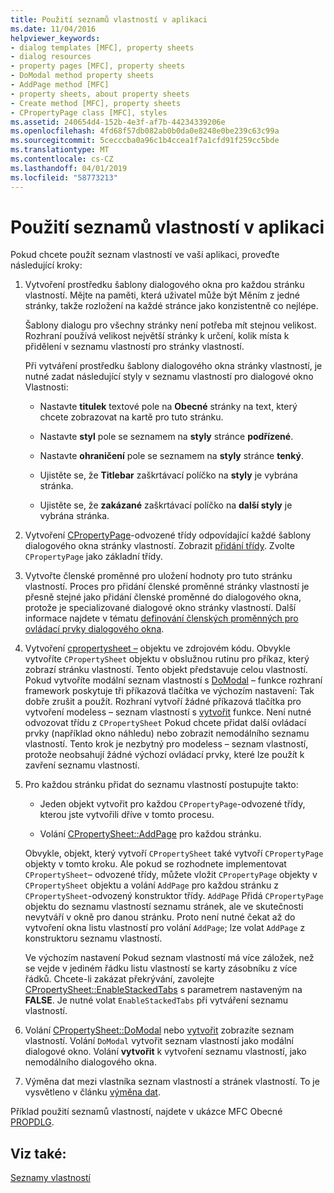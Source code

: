 ```yaml
---
title: Použití seznamů vlastností v aplikaci
ms.date: 11/04/2016
helpviewer_keywords:
- dialog templates [MFC], property sheets
- dialog resources
- property pages [MFC], property sheets
- DoModal method property sheets
- AddPage method [MFC]
- property sheets, about property sheets
- Create method [MFC], property sheets
- CPropertyPage class [MFC], styles
ms.assetid: 240654d4-152b-4e3f-af7b-44234339206e
ms.openlocfilehash: 4fd68f57db082ab0b0da0e8248e0be239c63c99a
ms.sourcegitcommit: 5cecccba0a96c1b4ccea1f7a1cfd91f259cc5bde
ms.translationtype: MT
ms.contentlocale: cs-CZ
ms.lasthandoff: 04/01/2019
ms.locfileid: "58773213"
---
```

# <a name="using-property-sheets-in-your-application"></a>Použití seznamů vlastností v aplikaci

Pokud chcete použít seznam vlastností ve vaší aplikaci, proveďte následující kroky:

1. Vytvoření prostředku šablony dialogového okna pro každou stránku vlastností. Mějte na paměti, která uživatel může být Měním z jedné stránky, takže rozložení na každé stránce jako konzistentně co nejlépe.

   Šablony dialogu pro všechny stránky není potřeba mít stejnou velikost. Rozhraní používá velikost největší stránky k určení, kolik místa k přidělení v seznamu vlastností pro stránky vlastností.

   Při vytváření prostředku šablony dialogového okna stránky vlastností, je nutné zadat následující styly v seznamu vlastností pro dialogové okno Vlastnosti:

   - Nastavte **titulek** textové pole na **Obecné** stránky na text, který chcete zobrazovat na kartě pro tuto stránku.

   - Nastavte **styl** pole se seznamem na **styly** stránce **podřízené**.

   - Nastavte **ohraničení** pole se seznamem na **styly** stránce **tenký**.

   - Ujistěte se, že **Titlebar** zaškrtávací políčko na **styly** je vybrána stránka.

   - Ujistěte se, že **zakázané** zaškrtávací políčko na **další styly** je vybrána stránka.

1. Vytvoření [CPropertyPage](../mfc/reference/cpropertypage-class.md)-odvozené třídy odpovídající každé šablony dialogového okna stránky vlastností. Zobrazit [přidání třídy](../ide/adding-a-class-visual-cpp.md). Zvolte `CPropertyPage` jako základní třídy.

1. Vytvořte členské proměnné pro uložení hodnoty pro tuto stránku vlastností. Proces pro přidání členské proměnné stránky vlastností je přesně stejné jako přidání členské proměnné do dialogového okna, protože je specializované dialogové okno stránky vlastností. Další informace najdete v tématu [definování členských proměnných pro ovládací prvky dialogového okna](../windows/defining-member-variables-for-dialog-controls.md).

1. Vytvoření [cpropertysheet –](../mfc/reference/cpropertysheet-class.md) objektu ve zdrojovém kódu. Obvykle vytvoříte `CPropertySheet` objektu v obslužnou rutinu pro příkaz, který zobrazí stránku vlastností. Tento objekt představuje celou vlastností. Pokud vytvoříte modální seznam vlastností s [DoModal](../mfc/reference/cpropertysheet-class.md#domodal) – funkce rozhraní framework poskytuje tři příkazová tlačítka ve výchozím nastavení: Tak dobře zrušit a použít. Rozhraní vytvoří žádné příkazová tlačítka pro vytvoření modeless – seznam vlastností s [vytvořit](../mfc/reference/cpropertysheet-class.md#create) funkce. Není nutné odvozovat třídu z `CPropertySheet` Pokud chcete přidat další ovládací prvky (například okno náhledu) nebo zobrazit nemodálního seznamu vlastností. Tento krok je nezbytný pro modeless – seznam vlastností, protože neobsahují žádné výchozí ovládací prvky, které lze použít k zavření seznamu vlastností.

1. Pro každou stránku přidat do seznamu vlastností postupujte takto:

   - Jeden objekt vytvořit pro každou `CPropertyPage`-odvozené třídy, kterou jste vytvořili dříve v tomto procesu.

   - Volání [CPropertySheet::AddPage](../mfc/reference/cpropertysheet-class.md#addpage) pro každou stránku.

   Obvykle, objekt, který vytvoří `CPropertySheet` také vytvoří `CPropertyPage` objekty v tomto kroku. Ale pokud se rozhodnete implementovat `CPropertySheet`– odvozené třídy, můžete vložit `CPropertyPage` objekty v `CPropertySheet` objektu a volání `AddPage` pro každou stránku z `CPropertySheet`-odvozený konstruktor třídy. `AddPage` Přidá `CPropertyPage` objektu do seznamu vlastností seznamu stránek, ale ve skutečnosti nevytváří v okně pro danou stránku. Proto není nutné čekat až do vytvoření okna listu vlastností pro volání `AddPage`; lze volat `AddPage` z konstruktoru seznamu vlastností.

   Ve výchozím nastavení Pokud seznam vlastností má více záložek, než se vejde v jediném řádku listu vlastností se karty zásobníku z více řádků. Chcete-li zakázat překrývání, zavolejte [CPropertySheet::EnableStackedTabs](../mfc/reference/cpropertysheet-class.md#enablestackedtabs) s parametrem nastaveným na **FALSE**. Je nutné volat `EnableStackedTabs` při vytváření seznamu vlastností.

1. Volání [CPropertySheet::DoModal](../mfc/reference/cpropertysheet-class.md#domodal) nebo [vytvořit](../mfc/reference/cpropertysheet-class.md#create) zobrazíte seznam vlastností. Volání `DoModal` vytvořit seznam vlastností jako modální dialogové okno. Volání **vytvořit** k vytvoření seznamu vlastností, jako nemodálního dialogového okna.

1. Výměna dat mezi vlastníka seznam vlastností a stránek vlastností. To je vysvětleno v článku [výměna dat](../mfc/exchanging-data.md).

Příklad použití seznamů vlastností, najdete v ukázce MFC Obecné [PROPDLG](../overview/visual-cpp-samples.md).

## <a name="see-also"></a>Viz také:

[Seznamy vlastností](../mfc/property-sheets-mfc.md)
